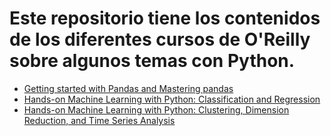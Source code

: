 # Este repositorio tiene los contenidos de los diferentes cursos de O'Reilly sobre algunos temas con Python.

- [Getting started with Pandas and Mastering pandas](Pandas/README.md)
- [Hands-on Machine Learning with Python: Classification and Regression](ML+Python_Classification/README.md)
- [Hands-on Machine Learning with Python: Clustering, Dimension Reduction, and Time Series Analysis](ML+Python_Clustering/README.md)
